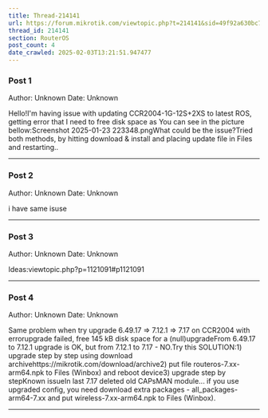 ```yaml
---
title: Thread-214141
url: https://forum.mikrotik.com/viewtopic.php?t=214141&sid=49f92a630bc7970d8ca50523be880e8f
thread_id: 214141
section: RouterOS
post_count: 4
date_crawled: 2025-02-03T13:21:51.947477
---
```


### Post 1
Author: Unknown
Date: Unknown

Hello!I'm having issue with updating CCR2004-1G-12S+2XS to latest ROS, getting error that I need to free disk space as You can see in the picture bellow:Screenshot 2025-01-23 223348.pngWhat could be the issue?Tried both methods, by hitting download & install and placing update file in Files and restarting..

---
### Post 2
Author: Unknown
Date: Unknown

i have same isuse

---
### Post 3
Author: Unknown
Date: Unknown

Ideas:viewtopic.php?p=1121091#p1121091

---
### Post 4
Author: Unknown
Date: Unknown

Same problem when try upgrade 6.49.17 => 7.12.1 => 7.17 on CCR2004 with errorupgrade failed, free 145 kB disk space for a (null)upgradeFrom 6.49.17 to 7.12.1 upgrade is OK, but from 7.12.1 to 7.17 - NO.Try this SOLUTION:1) upgrade step by step using download archivehttps://mikrotik.com/download/archive2) put file routeros-7.xx-arm64.npk to Files (Winbox) and reboot device3) upgrade step by stepKnown issueIn last 7.17 deleted old CAPsMAN module... if you use upgraded config, you need download extra packages - all_packages-arm64-7.xx and put wireless-7.xx-arm64.npk to Files (Winbox).

---
